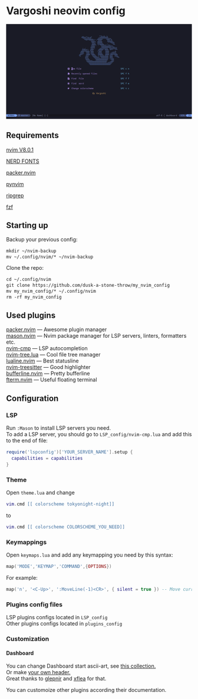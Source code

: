 # Vargoshi neovim config
![Preview](pics/preview.png)
## Requirements
[nvim V8.0.1](https://github.com/neovim/neovim)

[NERD FONTS](https://github.com/ryanoasis/nerd-fonts)

[packer.nvim](https://github.com/wbthomason/packer.nvim)

[pynvim](https://github.com/neovim/pynvim)

[ripgrep](https://github.com/BurntSushi/ripgrep)

[fzf](https://github.com/junegunn/fzf)
## Starting up
Backup your previous config:  
```shell
mkdir ~/nvim-backup
mv ~/.config/nvim/* ~/nvim-backup
```
Clone the repo:  
```shell
cd ~/.config/nvim
git clone https://github.com/dusk-a-stone-throw/my_nvim_config
mv my_nvim_config/* ~/.config/nvim
rm -rf my_nvim_config
```
## Used plugins
[packer.nvim](https://github.com/wbthomason/packer.nvim) — Awesome plugin manager  
[mason.nvim](https://github.com/williamboman/mason.nvim) — Nvim package manager for LSP servers, linters, formatters etc.  
[nvim-cmp](https://github.com/rsh7th/nvim-cmp) — LSP autocompletion  
[nvim-tree.lua](https://github.com/kyazdani42/nvim-tree.lua) — Cool file tree manager  
[lualine.nvim](https://github.com/nvim-lualine/lualine.nvim) — Best statusline  
[nvim-treesitter](https://github.com/nvim-treesitter/nvim-treesitter) — Good highlighter  
[bufferline.nvim](https://github.com/akinsho/bufferline.nvim) — Pretty bufferline  
[fterm.nvim](https://github.com/iajiawang/fterm.nvim) — Useful floating terminal  
## Configuration
### LSP
Run `:Mason` to install LSP servers you need.  
To add a LSP server, you should go to `LSP_config/nvim-cmp.lua` and add this to the end of file:  
```lua
require('lspconfig')['YOUR_SERVER_NAME'].setup {
  capabilities = capabilities
}
```
### Theme
Open `theme.lua` and change
```lua
vim.cmd [[ colorscheme tokyonight-night]]
```
to
```lua
vim.cmd [[ colorscheme COLORSCHEME_YOU_NEED]]
```
### Keymappings
Open `keymaps.lua` and add any keymapping you need by this syntax:
```lua
map('MODE','KEYMAP','COMMAND',{OPTIONS})
```
For example:
```lua
map('n', '<C-Up>', ':MoveLine(-1)<CR>', { silent = true }) -- Move current line upwards
```
### Plugins config files
LSP plugins configs located in `LSP_config`  
Other plugins configs located in `plugins_config`
### Customization
#### Dashboard
You can change Dashboard start ascii-art, see [this collection.](https://github.com/glepnir/dashboard-nvim/wiki/Ascii-Header-Text)  
Or make [your own header.](https://xflea.github.io/nv-dashboard-header-maker/)  
Great thanks to [glepnir](https://github.com/glepnir) and [xflea](https://github.com/xflea) for that.

You can customoize other plugins according their documentation.
